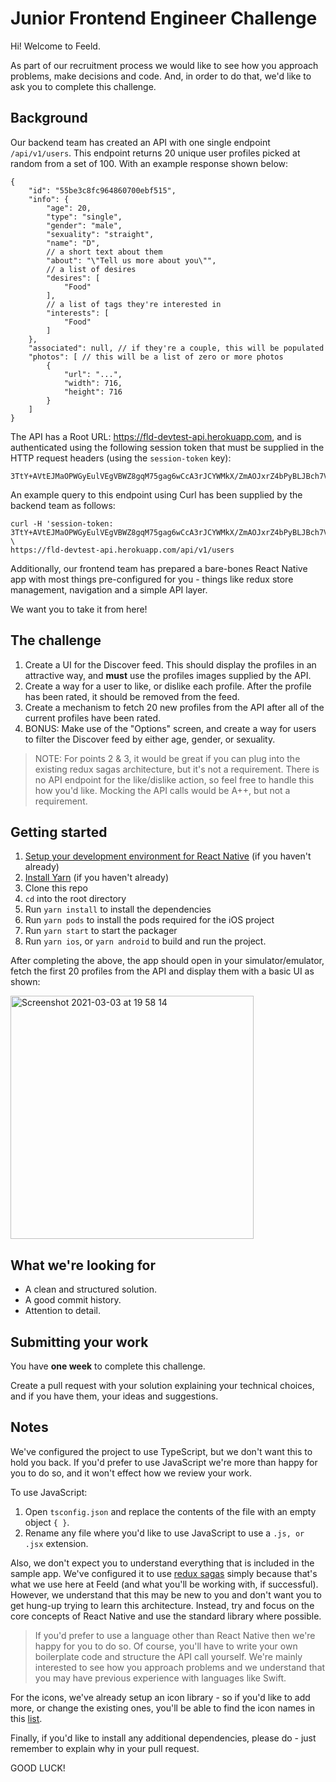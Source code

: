 # Junior Frontend Engineer Challenge

Hi! Welcome to Feeld.

As part of our recruitment process we would like to see how you approach problems, make decisions and code. And, in order to do that, we'd like to ask you to complete this challenge. 

## Background

Our backend team has created an API with one single endpoint `/api/v1/users`. This endpoint returns 20 unique user profiles picked at random from a set of 100. With an example response shown below:

```
{
    "id": "55be3c8fc964860700ebf515",
    "info": {
        "age": 20,
        "type": "single",
        "gender": "male",
        "sexuality": "straight",
        "name": "D",
        // a short text about them
        "about": "\"Tell us more about you\"",
        // a list of desires
        "desires": [
            "Food"
        ],
        // a list of tags they're interested in
        "interests": [
            "Food"
        ]
    },
    "associated": null, // if they're a couple, this will be populated
    "photos": [ // this will be a list of zero or more photos
        {
            "url": "...",
            "width": 716,
            "height": 716
        }
    ]
}
```

The API has a Root URL: https://fld-devtest-api.herokuapp.com, and is authenticated using the following session token that must be supplied in the HTTP request headers (using the `session-token` key):

```
3TtY+AVtEJMaOPWGyEulVEgVBWZ8gqM75gag6wCcA3rJCYWMkX/ZmAOJxrZ4bPyBLJBch7VyMYD8ZCWoNPCUnJbT5M2iRWjJteGrfNhFzd+0oDbWQwiNAIdG0W9rHw7sKAAWk5uEzjs+lPykJnmy56LRwSFpoyxHC7p9G3KTQoQ=
```

An example query to this endpoint using Curl has been supplied by the backend team as follows:

```
curl -H 'session-token: 3TtY+AVtEJMaOPWGyEulVEgVBWZ8gqM75gag6wCcA3rJCYWMkX/ZmAOJxrZ4bPyBLJBch7VyMYD8ZCWoNPCUnJbT5M2iRWjJteGrfNhFzd+0oDbWQwiNAIdG0W9rHw7sKAAWk5uEzjs+lPykJnmy56LRwSFpoyxHC7p9G3KTQoQ=' \
https://fld-devtest-api.herokuapp.com/api/v1/users
```

Additionally, our frontend team has prepared a bare-bones React Native app with most things pre-configured for you - things like redux store management, navigation and a simple API layer.

We want you to take it from here!

## The challenge

1. Create a UI for the Discover feed. This should display the profiles in an attractive way, and **must** use the profiles images supplied by the API.
2. Create a way for a user to like, or dislike each profile. After the profile has been rated, it should be removed from the feed.
3. Create a mechanism to fetch 20 new profiles from the API after all of the current profiles have been rated.
4. BONUS: Make use of the "Options" screen, and create a way for users to filter the Discover feed by either age, gender, or sexuality.

> NOTE: For points 2 & 3, it would be great if you can plug into the existing redux sagas architecture, but it's not a requirement. There is no API endpoint for the like/dislike action, so feel free to handle this how you'd like. Mocking the API calls would be A++, but not a requirement.

## Getting started

1. [Setup your development environment for React Native](https://reactnative.dev/docs/environment-setup) (if you haven't already)
2. [Install Yarn](https://classic.yarnpkg.com/en/docs/install/#mac-stable) (if you haven't already)
3. Clone this repo
4. `cd` into the root directory
5. Run `yarn install` to install the dependencies
6. Run `yarn pods` to install the pods required for the iOS project
7. Run `yarn start` to start the packager
8. Run `yarn ios`, or `yarn android` to build and run the project.

After completing the above, the app should open in your simulator/emulator, fetch the first 20 profiles from the API and display them with a basic UI as shown:

<img width="389" alt="Screenshot 2021-03-03 at 19 58 14" src="https://user-images.githubusercontent.com/1439601/109864531-db1ddb80-7c5a-11eb-8dfb-05e4f2746af0.png">


## What we're looking for

* A clean and structured solution.
* A good commit history.
* Attention to detail.

## Submitting your work

You have **one week** to complete this challenge.

Create a pull request with your solution explaining your technical choices, and if you have them, your ideas and suggestions.

## Notes

We've configured the project to use TypeScript, but we don't want this to hold you back. If you'd prefer to use JavaScript we're more than happy for you to do so, and it won't effect how we review your work.

To use JavaScript:
1. Open `tsconfig.json` and replace the contents of the file with an empty object `{ }`.
2. Rename any file where you'd like to use JavaScript to use a `.js, or .jsx` extension.

Also, we don't expect you to understand everything that is included in the sample app. We've configured it to use [redux sagas](https://redux-saga.js.org) simply because that's what we use here at Feeld (and what you'll be working with, if successful). However, we understand that this may be new to you and don't want you to get hung-up trying to learn this architecture. Instead, try and focus on the core concepts of React Native and use the standard library where possible.

> If you'd prefer to use a language other than React Native then we're happy for you to do so. Of course, you'll have to write your own boilerplate code and structure the API call yourself. We're mainly interested to see how you approach problems and we understand that you may have previous experience with languages like Swift.

For the icons, we've already setup an icon library - so if you'd like to add more, or change the existing ones, you'll be able to find the icon names in this [list](https://materialdesignicons.com).

Finally, if you'd like to install any additional dependencies, please do - just remember to explain why in your pull request.

GOOD LUCK!
